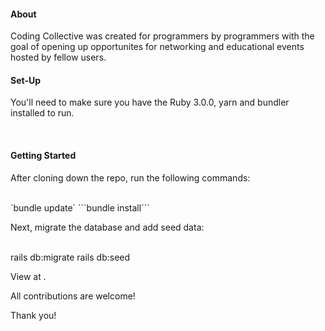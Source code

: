 <h4>About</h4>
<p>Coding Collective was created for programmers by programmers with the goal of opening up opportunites for networking and educational events hosted by fellow users.</p>

<h4>Set-Up</h4>
<p>You'll need to make sure you have the Ruby 3.0.0, yarn and  bundler installed to run.</p><br/>

<h4>Getting Started</h4>
<p>After cloning down the repo, run the following commands:</p><br/>
`bundle update`
```bundle install```

<p>Next, migrate the database and add seed data:</p><br/>
<span>rails db:migrate</span>
<span>rails db:seed</span>

<p>View at <a href="localhost:3000"><a>.</p>

<p>All contributions are welcome!</p>
<p>Thank you!</p>